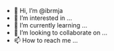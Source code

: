 - 👋 Hi, I’m @ibrmja
- 👀 I’m interested in ...
- 🌱 I’m currently learning ...
- 💞️ I’m looking to collaborate on ...
- 📫 How to reach me ...

<!---
ibrmja/ibrmja is a ✨ special ✨ repository because its `README.md` (this file) appears on your GitHub profile.
You can click the Preview link to take a look at your changes.
--->
